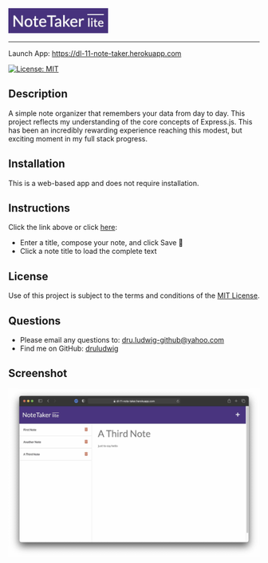 <img src="./assets/logo.jpg" width=200px>
<hr>
  Launch App: <a href="https://dl-11-note-taker.herokuapp.com" target="_blank">https://dl-11-note-taker.herokuapp.com</a> 

  [![License: MIT](https://img.shields.io/badge/License-MIT-yellow.svg)](https://opensource.org/licenses/MIT)
  

  ## Description
  A simple note organizer that remembers your data from day to day. This project reflects my understanding of the core concepts of Express.js. This has been an incredibly rewarding experience reaching this modest, but exciting moment in my full stack progress.
   
  ## Installation
  This is a web-based app and does not require installation.

  ## Instructions
  Click the link above or click <a href="https://dl-11-note-taker.herokuapp.com">here</a>:
  - Enter a title, compose your note, and click Save 💾
  - Click a note title to load the complete text

  ## License
  Use of this project is subject to the terms and conditions of the <a href="https://www.mit.edu/~amini/LICENSE.md">MIT License</a>.
  ## Questions<br />
  - Please email any questions to: <a href="mailto:dru.ludwig-github@yahoo.com">dru.ludwig-github@yahoo.com</a>
  - Find me on GitHub: <a href="https://github.com/druludwig">druludwig</a>
 
## Screenshot
<img src="./assets/screenshot.jpg">
